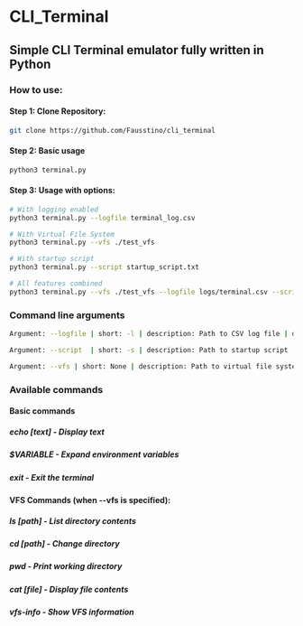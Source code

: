 # CLI_Terminal
## Simple CLI Terminal emulator fully written in Python

### How to use:
#### Step 1: Clone Repository:
```bash
git clone https://github.com/Fausstino/cli_terminal
```
#### Step 2: Basic usage
```bash
python3 terminal.py
```

#### Step 3: Usage with options:
```bash
# With logging enabled
python3 terminal.py --logfile terminal_log.csv

# With Virtual File System
python3 terminal.py --vfs ./test_vfs

# With startup script
python3 terminal.py --script startup_script.txt

# All features combined
python3 terminal.py --vfs ./test_vfs --logfile logs/terminal.csv --script init.txt
```

### Command line arguments

```bash
Argument: --logfile	| short: -l	| description: Path to CSV log file	| default: None	| usage: --logfile output.csv
```
```bash
Argument: --script	| short: -s	| description: Path to startup script	| default: None	| usage: --script commands.txt
```
```bash
Argument: --vfs	| short: None | description: Path to virtual file system source | default:	None | usage: --vfs ./data
```

### Available commands

#### Basic commands
##### echo [text] - Display text
##### $VARIABLE - Expand environment variables
##### exit - Exit the terminal

#### VFS Commands (when --vfs is specified):

##### ls [path] - List directory contents
##### cd [path] - Change directory
##### pwd - Print working directory
##### cat [file] - Display file contents
##### vfs-info - Show VFS information